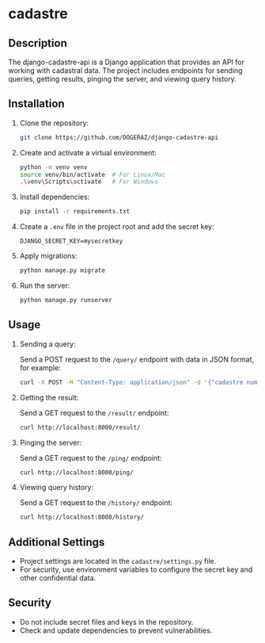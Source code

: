 # cadastre

## Description

The django-cadastre-api is a Django application that provides an API for working with cadastral data. The project includes endpoints for sending queries, getting results, pinging the server, and viewing query history.

## Installation

1. Clone the repository:

    ```bash
    git clone https://github.com/DOGERAZ/django-cadastre-api
    ```

2. Create and activate a virtual environment:

    ```bash
    python -m venv venv
    source venv/bin/activate  # For Linux/Mac
    .\venv\Scripts\activate   # For Windows
    ```

3. Install dependencies:

    ```bash
    pip install -r requirements.txt
    ```

4. Create a `.env` file in the project root and add the secret key:

    ```plaintext
    DJANGO_SECRET_KEY=mysecretkey
    ```

5. Apply migrations:

    ```bash
    python manage.py migrate
    ```

6. Run the server:

    ```bash
    python manage.py runserver
    ```

## Usage

1. Sending a query:

    Send a POST request to the `/query/` endpoint with data in JSON format, for example:

    ```bash
    curl -X POST -H "Content-Type: application/json" -d '{"cadastre number": "12345", "latitude": "40.7128", "longitude": "-74.0060"}' http://localhost:8000/query/
    ```

2. Getting the result:

    Send a GET request to the `/result/` endpoint:

    ```bash
    curl http://localhost:8000/result/
    ```

3. Pinging the server:

    Send a GET request to the `/ping/` endpoint:

    ```bash
    curl http://localhost:8000/ping/
    ```

4. Viewing query history:

    Send a GET request to the `/history/` endpoint:

    ```bash
    curl http://localhost:8000/history/
    ```

## Additional Settings

- Project settings are located in the `cadastre/settings.py` file.
- For security, use environment variables to configure the secret key and other confidential data.

## Security

- Do not include secret files and keys in the repository.
- Check and update dependencies to prevent vulnerabilities.

